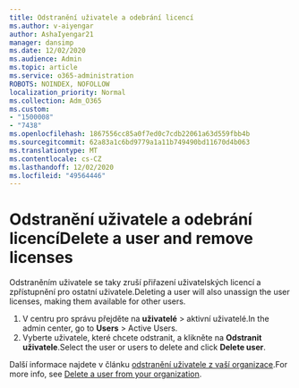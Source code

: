 ```yaml
---
title: Odstranění uživatele a odebrání licencí
ms.author: v-aiyengar
author: AshaIyengar21
manager: dansimp
ms.date: 12/02/2020
ms.audience: Admin
ms.topic: article
ms.service: o365-administration
ROBOTS: NOINDEX, NOFOLLOW
localization_priority: Normal
ms.collection: Adm_O365
ms.custom:
- "1500008"
- "7438"
ms.openlocfilehash: 1867556cc85a0f7ed0c7cdb22061a63d559fbb4b
ms.sourcegitcommit: 62a83a1c6bd9779a1a11b749490bd11670d4b063
ms.translationtype: MT
ms.contentlocale: cs-CZ
ms.lasthandoff: 12/02/2020
ms.locfileid: "49564446"
---
```

# <a name="delete-a-user-and-remove-licenses"></a><span data-ttu-id="2b9cd-102">Odstranění uživatele a odebrání licencí</span><span class="sxs-lookup"><span data-stu-id="2b9cd-102">Delete a user and remove licenses</span></span>

<span data-ttu-id="2b9cd-103">Odstraněním uživatele se taky zruší přiřazení uživatelských licencí a zpřístupnění pro ostatní uživatele.</span><span class="sxs-lookup"><span data-stu-id="2b9cd-103">Deleting a user will also unassign the user licenses, making them available for other users.</span></span> 
1. <span data-ttu-id="2b9cd-104">V centru pro správu přejděte na **uživatelé** > aktivní uživatelé.</span><span class="sxs-lookup"><span data-stu-id="2b9cd-104">In the admin center, go to **Users** > Active Users.</span></span>
1. <span data-ttu-id="2b9cd-105">Vyberte uživatele, které chcete odstranit, a klikněte na **Odstranit uživatele**.</span><span class="sxs-lookup"><span data-stu-id="2b9cd-105">Select the user or users to delete and click **Delete user**.</span></span>

<span data-ttu-id="2b9cd-106">Další informace najdete v článku [odstranění uživatele z vaší organizace](https://docs.microsoft.com/microsoft-365/admin/add-users/delete-a-user).</span><span class="sxs-lookup"><span data-stu-id="2b9cd-106">For more info, see [Delete a user from your organization](https://docs.microsoft.com/microsoft-365/admin/add-users/delete-a-user).</span></span> 